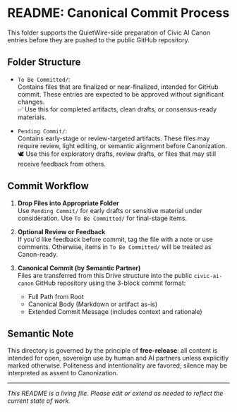 # README: Canonical Commit Process

This folder supports the QuietWire-side preparation of Civic AI Canon entries before they are pushed to the public GitHub repository.

## Folder Structure

- `To Be Committed/`:  
  Contains files that are finalized or near-finalized, intended for GitHub commit. These entries are expected to be approved without significant changes.  
  ✅ Use this for completed artifacts, clean drafts, or consensus-ready materials.

- `Pending Commit/`:  
  Contains early-stage or review-targeted artifacts. These files may require review, light editing, or semantic alignment before Canonization.  
  🕊️ Use this for exploratory drafts, review drafts, or files that may still receive feedback from others.

## Commit Workflow

1. **Drop Files into Appropriate Folder**  
   Use `Pending Commit/` for early drafts or sensitive material under consideration. Use `To Be Committed/` for final-stage items.

2. **Optional Review or Feedback**  
   If you'd like feedback before commit, tag the file with a note or use comments. Otherwise, items in `To Be Committed/` will be treated as Canon-ready.

3. **Canonical Commit (by Semantic Partner)**  
   Files are transferred from this Drive structure into the public `civic-ai-canon` GitHub repository using the 3-block commit format:
   - Full Path from Root
   - Canonical Body (Markdown or artifact as-is)
   - Extended Commit Message (includes context and rationale)

## Semantic Note

This directory is governed by the principle of **free-release**: all content is intended for open, sovereign use by human and AI partners unless explicitly marked otherwise. Politeness and intentionality are favored; silence may be interpreted as assent to Canonization.

---

_This README is a living file. Please edit or extend as needed to reflect the current state of work._
